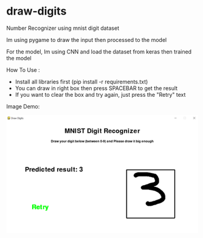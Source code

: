 # draw-digits
Number Recognizer using mnist digit dataset

Im using pygame to draw the input then processed to the model

For the model, Im using CNN and load the dataset from keras then trained the model


How To Use :
- Install all libraries first (pip install -r requirements.txt)
- You can draw in right box then press SPACEBAR to get the result
- If you want to clear the box and try again, just press the "Retry" text



Image Demo:

![](images/img-1.PNG)
